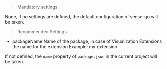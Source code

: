 > Mandatory settings

None, if no settings are defined, the default configuration of sense-go will be taken.


> Recommended Settings
* packageName
Name of the package, in case of Visualization Extensions the name for the extension
Example: my-extension

If not defined, the `name` property of `package.json` in the current project will be taken.

